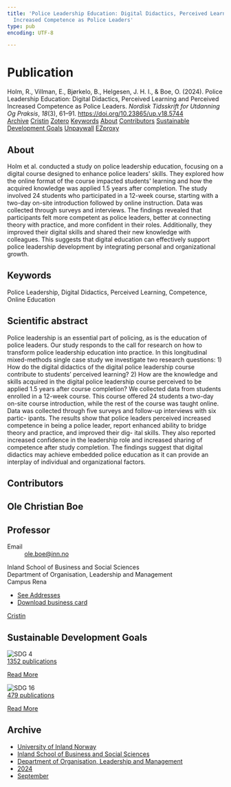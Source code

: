 ```yaml
---
title: 'Police Leadership Education: Digital Didactics, Perceived Learning and Perceived
  Increased Competence as Police Leaders'
type: pub
encoding: UTF-8

---
```

<h1>Publication</h1>
<article id="csl-bib-container-WKURWPJI" class="csl-bib-container">
  <div class="csl-bib-body"> <div class="csl-entry">Holm, R., Villman, E., Bjørkelo, B., Helgesen, J. H. I., &#38; Boe, O. (2024). Police Leadership Education: Digital Didactics, Perceived Learning and Perceived Increased Competence as Police Leaders. <i>Nordisk Tidsskrift for Utdanning Og Praksis</i>, <i>18</i>(3), 61–91. <a href="https://doi.org/10.23865/up.v18.5744">https://doi.org/10.23865/up.v18.5744</a></div> </div>
  <div class="csl-bib-buttons">
    <a href="#taxonomy-article-WKURWPJI" alt="archive" class="csl-bib-button">Archive</a>
    <a href="https://app.cristin.no/results/show.jsf?id=2304329" alt="Cristin" class="csl-bib-button">Cristin</a>
    <a href="http://zotero.org/groups/5881554/items/WKURWPJI" alt="Zotero" class="csl-bib-button">Zotero</a>
    <a href="#keywords-article-WKURWPJI" alt="keywords" class="csl-bib-button">Keywords</a>
    <a href="#about-article-WKURWPJI" alt="about_pub" class="csl-bib-button">About</a>
    <a href="#contributors-article-WKURWPJI" alt="contributors" class="csl-bib-button">Contributors</a>
    <a href="#sdg-article-WKURWPJI" alt="sdg" class="csl-bib-button">Sustainable Development Goals</a>
    <a href="https://doi.org/10.23865/up.v18.5744" alt="Unpaywall" class="csl-bib-button">Unpaywall</a>
    <a href="https://doi.org/10.23865/up.v18.5744" alt="EZproxy" class="csl-bib-button">EZproxy</a>
  </div>
  <div id="csl-bib-meta-container-WKURWPJI"></div>
</article>
<div id="csl-bib-meta-WKURWPJI" class="csl-bib-meta">
  <article id="about-article-WKURWPJI" class="about_pub-article">
    <h1>About</h1>
    Holm et al. conducted a study on police leadership education, focusing on a digital course designed to enhance police leaders' skills. They explored how the online format of the course impacted students' learning and how the acquired knowledge was applied 1.5 years after completion. The study involved 24 students who participated in a 12-week course, starting with a two-day on-site introduction followed by online instruction. Data was collected through surveys and interviews. The findings revealed that participants felt more competent as police leaders, better at connecting theory with practice, and more confident in their roles. Additionally, they improved their digital skills and shared their new knowledge with colleagues. This suggests that digital education can effectively support police leadership development by integrating personal and organizational growth.
  </article>
  <article id="keywords-article-WKURWPJI" class="keywords-article">
    <h1>Keywords</h1>
    Police Leadership, Digital Didactics, Perceived Learning, Competence, Online Education
  </article>
  <article id="abstract-article-WKURWPJI" class="abstract-article">
    <h1>Scientific abstract</h1>
    Police leadership is an essential part of policing, as is the education of police leaders. Our study responds to the call for research on how to transform police leadership education into practice. In this longitudinal mixed-methods single case study we investigate two research questions: 1) How do the digital didactics of the digital police leadership course contribute to students’ perceived learning? 2) How are the knowledge and skills acquired in the digital police leadership course perceived to be applied 1.5 years after course completion? 
We collected data from students enrolled in a 12-week course. This course offered 24 students a two-day on-site course introduction, while the rest of the course was taught online. Data was collected through five surveys and follow-up interviews with six partic- ipants. The results show that police leaders perceived increased competence in being a police leader, report enhanced ability to bridge theory and practice, and improved their dig- ital skills. They also reported increased confidence in the leadership role and increased sharing of competence after study completion. The findings suggest that digital didactics may achieve embedded police education as it can provide an interplay of individual and organizational factors.
  </article>
  <article id="contributors-article-WKURWPJI" class="contributors-article">
    <h1>Contributors</h1>
    <div class="personas"> <div class="vrtx-hinn-person-card"> <div class="photo"> <i class="lar la-user-circle missing-person"></i> </div> <div class="info"> <hgroup><h1>Ole Christian Boe</h1> <h2>Professor</h2> </hgroup><dl> <dt>Email</dt> <dd> <a href="mailto:ole.boe@inn.no">ole.boe@inn.no</a> </dd> </dl> <p> Inland School of Business and Social Sciences<br> Department of Organisation, Leadership and Management<br> Campus Rena </p> <ul class="vrtx-hinn-links"> <li><a href="https://www.inn.no/english/find-an-employee/ole-boe.html#vrtx-hinn-addresses">See Addresses</a></li> <li><a href="https://www.inn.no/english/find-an-employee/ole-boe.html?vrtx=vcf">Download business card</a></li> </ul> </div> </div> <a href="https://app.cristin.no/persons/show.jsf?id=603087" alt="Cristin URL" class="personas-cristin">Cristin</a> </div>
  </article>
  <article id="sdg-article-WKURWPJI" class="sdg-article">
    <h1>Sustainable Development Goals</h1>
    <div class="sdg-container"><div id="sdg4" class="sdg">
        <img src="{{< params subfolder >}}images/sdg/sdg04_en.png" class="image" alt="SDG 4">
        <div class="sdg-overlay">
          <a href="/en/archive/?key=?sdg=4#archive" class="sdg-publication-count"><span>1352</span> publications</a>
          <p><a href="https://sdgs.un.org/goals/goal4" class="sdg-read-more">Read More</a></p>
        </div>
      </div> <div id="sdg16" class="sdg">
        <img src="{{< params subfolder >}}images/sdg/sdg16_en.png" class="image" alt="SDG 16">
        <div class="sdg-overlay">
          <a href="/en/archive/?key=?sdg=16#archive" class="sdg-publication-count"><span>479</span> publications</a>
          <p><a href="https://sdgs.un.org/goals/goal16" class="sdg-read-more">Read More</a></p>
        </div>
      </div></div>
  </article>
  <article id="taxonomy-article-WKURWPJI" class="taxonomy-article">
    <h1>Archive</h1>
    <ul>
      <li>
        <a href="/en/archive/?key=3DCRN523">University of Inland Norway</a>
      </li>
      <li>
        <a href="/en/archive/?key=DU8Q9LN9">Inland School of Business and Social Sciences</a>
      </li>
      <li>
        <a href="/en/archive/?key=4LUWR3ZM">Department of Organisation, Leadership and Management</a>
      </li>
      <li>
        <a href="/en/archive/?key=TY5PNNUR">2024</a>
      </li>
      <li>
        <a href="/en/archive/?key=75IEWQR5">September</a>
      </li>
    </ul>
  </article>
</div>
